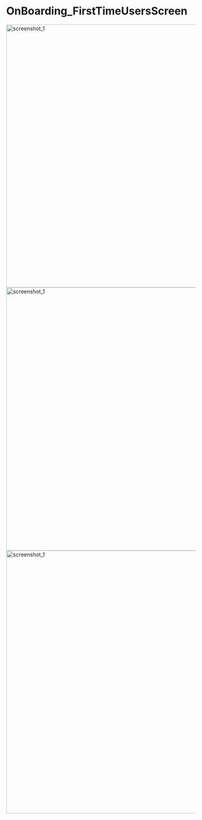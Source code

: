 # OnBoarding_FirstTimeUsersScreen

<img src = "https://github.com/mdshadab41/OnBoarding_FirstTimeUsersScreen/assets/97763170/c187cb07-4ffb-499b-8076-b4148f3a840c" alt = "screenshot_1" alt = "350" height = "700">
<img src = "https://github.com/mdshadab41/OnBoarding_FirstTimeUsersScreen/assets/97763170/bc76b294-e9d4-45ec-b831-ff7bed9868b6" alt = "screenshot_1" alt = "350" height = "700">
<img src = "https://github.com/mdshadab41/OnBoarding_FirstTimeUsersScreen/assets/97763170/29c8a048-9739-4a1f-8e4f-4354bdcc4f7d" alt = "screenshot_1" alt = "350" height = "700">



